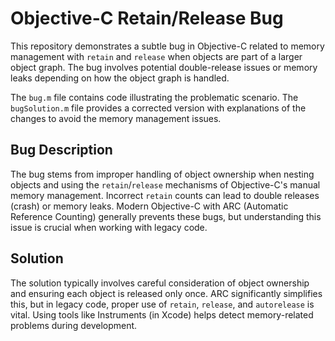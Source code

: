 # Objective-C Retain/Release Bug

This repository demonstrates a subtle bug in Objective-C related to memory management with `retain` and `release` when objects are part of a larger object graph. The bug involves potential double-release issues or memory leaks depending on how the object graph is handled.

The `bug.m` file contains code illustrating the problematic scenario.  The `bugSolution.m` file provides a corrected version with explanations of the changes to avoid the memory management issues.

## Bug Description

The bug stems from improper handling of object ownership when nesting objects and using the `retain`/`release` mechanisms of Objective-C's manual memory management.  Incorrect `retain` counts can lead to double releases (crash) or memory leaks.  Modern Objective-C with ARC (Automatic Reference Counting) generally prevents these bugs, but understanding this issue is crucial when working with legacy code.

## Solution

The solution typically involves careful consideration of object ownership and ensuring each object is released only once.  ARC significantly simplifies this, but in legacy code, proper use of `retain`, `release`, and `autorelease` is vital.  Using tools like Instruments (in Xcode) helps detect memory-related problems during development.
